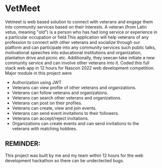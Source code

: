 # VetMeet

Vetmeet is web based solution to connect with veterans and engage them into community
services based on their interests. A veteran (from Latin vetus, meaning "old") is a person who has
had long service or experience in a particular occupation or field.This application will help
veterans of any profession to connect with other veterans and socialize through our platform and
can participate into any community services such public talks, motivational speeches into
educational institutions and organization, plantation drive and picnic etc. Additionally, they seecan
take initiate a new community service and can involve other veterans into it.
Coded this full stack web app in 12 hours for Nascon 2022 web development competition.
Major module in this project were

- Authorization using JWT
- Veterans can view profile of other veterans and organizations.
- Veterans can follow veterans and organizations.
- Veterans can search other veterans and organizations.
- Veterans can post on their profiles.
- Veterans can create, view and join events.
- Veterans can send event invitations to their followers.
- Veterans can accept/reject invitations.
- Organizations can create events and can send invitations to the veterans with matching hobbies.

## REMINDER:

This project was built by me and my team within 12 hours for the web development hackathon so there can be undectected bugs.
